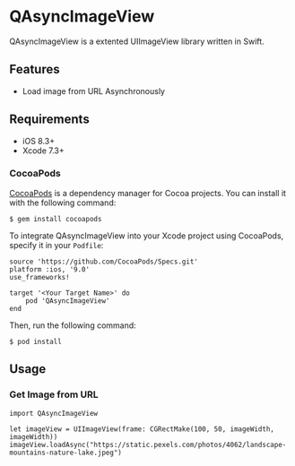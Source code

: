 # QAsyncImageView

QAsyncImageView is a extented UIImageView library written in Swift.

## Features

- Load image from URL Asynchronously

## Requirements

- iOS 8.3+ 
- Xcode 7.3+

### CocoaPods

[CocoaPods](http://cocoapods.org) is a dependency manager for Cocoa projects. You can install it with the following command:

```
$ gem install cocoapods
```

To integrate QAsyncImageView into your Xcode project using CocoaPods, specify it in your `Podfile`:

```
source 'https://github.com/CocoaPods/Specs.git'
platform :ios, '9.0'
use_frameworks!

target '<Your Target Name>' do
    pod 'QAsyncImageView'
end
```

Then, run the following command:

```
$ pod install
```

## Usage

### Get Image from URL

```
import QAsyncImageView

let imageView = UIImageView(frame: CGRectMake(100, 50, imageWidth, imageWidth))
imageView.loadAsync("https://static.pexels.com/photos/4062/landscape-mountains-nature-lake.jpeg")
```
